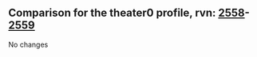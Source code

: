 ## Comparison for the theater0 profile, rvn: [2558](https://github.com/PRO100KatYT/FortniteProfileRevisions/tree/main/profiles/theater0/2558%20theater0.json)-[2559](https://github.com/PRO100KatYT/FortniteProfileRevisions/tree/main/profiles/theater0/2559%20theater0.json)

No changes
